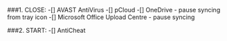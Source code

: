 
###1. CLOSE:
-[] AVAST AntiVirus
-[] pCloud
-[] OneDrive - pause syncing from tray icon
-[] Microsoft Office Upload Centre - pause syncing

###2. START:
-[] AntiCheat